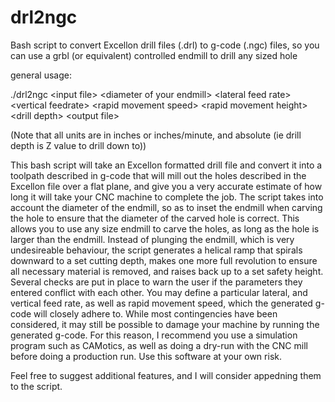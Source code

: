 # drl2ngc
Bash script to convert Excellon drill files (.drl) to g-code (.ngc) files, so you can use a grbl (or equivalent) controlled endmill to drill any sized hole

general usage:

./drl2ngc \<input file\> \<diameter of your endmill\> \<lateral feed rate\> \<vertical feedrate\> \<rapid movement speed\> \<rapid movement height\> \<drill depth\> \<output file\>

(Note that all units are in inches or inches/minute, and absolute (ie drill depth is Z value to drill down to))

This bash script will take an Excellon formatted drill file and convert it into a toolpath described in g-code that will mill out the holes described in the Excellon file over a flat plane, and give you a very accurate estimate of how long it will take your CNC machine to complete the job. The script takes into account the diameter of the endmill, so as to inset the endmill when carving the hole to ensure that the diameter of the carved hole is correct. This allows you to use any size endmill to carve the holes, as long as the hole is larger than the endmill. Instead of plunging the endmill, which is very undesireable behaviour, the script generates a helical ramp that spirals downward to a set cutting depth, makes one more full revolution to ensure all necessary material is removed, and raises back up to a set safety height. Several checks are put in place to warn the user if the parameters they entered conflict with each other. You may define a particular lateral, and vertical feed rate, as well as rapid movement speed, which the generated g-code will closely adhere to. While most contingencies have been considered, it may still be possible to damage your machine by running the generated g-code. For this reason, I recommend you use a simulation program such as CAMotics, as well as doing a dry-run with the CNC mill before doing a production run. Use this software at your own risk.

Feel free to suggest additional features, and I will consider appedning them to the script.
